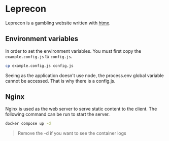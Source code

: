 # Leprecon
Leprecon is a gambling website written with [htmx](https://htmx.org/).

## Environment variables
In order to set the environment variables. You must first copy the `example.config.js` to `config.js`.
```bash
cp example.config.js config.js
```

Seeing as the application doesn't use node, the process.env global variable cannot be accessed. That is why there is a config.js.

## Nginx
Nginx is used as the web server to serve static content to the client. The following command can be run to start the server.
```bash
docker compose up -d
```
> Remove the -d if you want to see the container logs